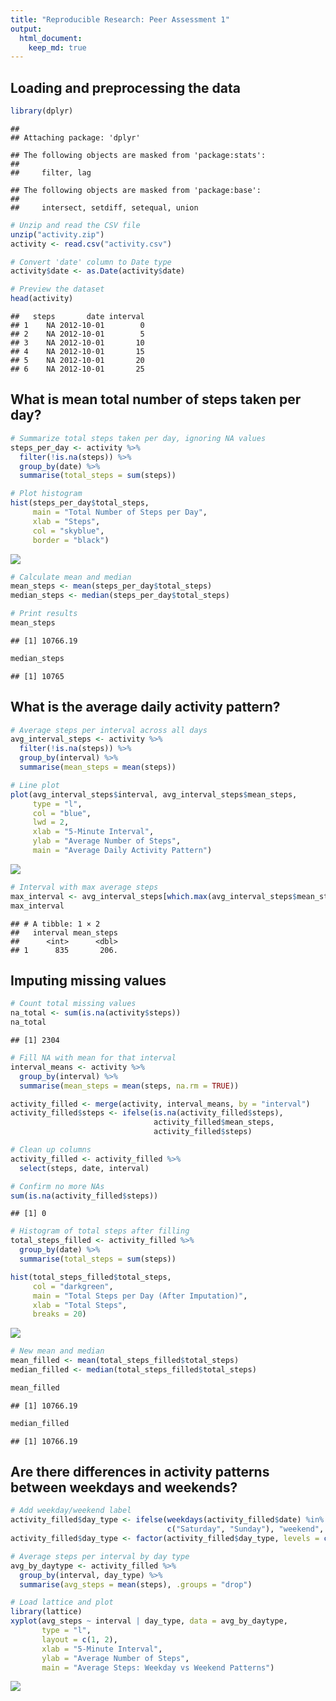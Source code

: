 ```yaml
---
title: "Reproducible Research: Peer Assessment 1"
output: 
  html_document:
    keep_md: true
---
```


## Loading and preprocessing the data


```r
library(dplyr)
```

```
## 
## Attaching package: 'dplyr'
```

```
## The following objects are masked from 'package:stats':
## 
##     filter, lag
```

```
## The following objects are masked from 'package:base':
## 
##     intersect, setdiff, setequal, union
```

```r
# Unzip and read the CSV file
unzip("activity.zip")
activity <- read.csv("activity.csv")

# Convert 'date' column to Date type
activity$date <- as.Date(activity$date)

# Preview the dataset
head(activity)
```

```
##   steps       date interval
## 1    NA 2012-10-01        0
## 2    NA 2012-10-01        5
## 3    NA 2012-10-01       10
## 4    NA 2012-10-01       15
## 5    NA 2012-10-01       20
## 6    NA 2012-10-01       25
```

## What is mean total number of steps taken per day?


```r
# Summarize total steps taken per day, ignoring NA values
steps_per_day <- activity %>%
  filter(!is.na(steps)) %>%
  group_by(date) %>%
  summarise(total_steps = sum(steps))

# Plot histogram
hist(steps_per_day$total_steps,
     main = "Total Number of Steps per Day",
     xlab = "Steps",
     col = "skyblue",
     border = "black")
```

![](PA1_template_files/figure-html/total-steps-1.png)<!-- -->

```r
# Calculate mean and median
mean_steps <- mean(steps_per_day$total_steps)
median_steps <- median(steps_per_day$total_steps)

# Print results
mean_steps
```

```
## [1] 10766.19
```

```r
median_steps
```

```
## [1] 10765
```

## What is the average daily activity pattern?


```r
# Average steps per interval across all days
avg_interval_steps <- activity %>%
  filter(!is.na(steps)) %>%
  group_by(interval) %>%
  summarise(mean_steps = mean(steps))

# Line plot
plot(avg_interval_steps$interval, avg_interval_steps$mean_steps, 
     type = "l",
     col = "blue",
     lwd = 2,
     xlab = "5-Minute Interval",
     ylab = "Average Number of Steps",
     main = "Average Daily Activity Pattern")
```

![](PA1_template_files/figure-html/daily-pattern-1.png)<!-- -->

```r
# Interval with max average steps
max_interval <- avg_interval_steps[which.max(avg_interval_steps$mean_steps), ]
max_interval
```

```
## # A tibble: 1 × 2
##   interval mean_steps
##      <int>      <dbl>
## 1      835       206.
```

## Imputing missing values


```r
# Count total missing values
na_total <- sum(is.na(activity$steps))
na_total
```

```
## [1] 2304
```

```r
# Fill NA with mean for that interval
interval_means <- activity %>%
  group_by(interval) %>%
  summarise(mean_steps = mean(steps, na.rm = TRUE))

activity_filled <- merge(activity, interval_means, by = "interval")
activity_filled$steps <- ifelse(is.na(activity_filled$steps),
                                activity_filled$mean_steps,
                                activity_filled$steps)

# Clean up columns
activity_filled <- activity_filled %>%
  select(steps, date, interval)

# Confirm no more NAs
sum(is.na(activity_filled$steps))
```

```
## [1] 0
```

```r
# Histogram of total steps after filling
total_steps_filled <- activity_filled %>%
  group_by(date) %>%
  summarise(total_steps = sum(steps))

hist(total_steps_filled$total_steps,
     col = "darkgreen",
     main = "Total Steps per Day (After Imputation)",
     xlab = "Total Steps",
     breaks = 20)
```

![](PA1_template_files/figure-html/imputation-1.png)<!-- -->

```r
# New mean and median
mean_filled <- mean(total_steps_filled$total_steps)
median_filled <- median(total_steps_filled$total_steps)

mean_filled
```

```
## [1] 10766.19
```

```r
median_filled
```

```
## [1] 10766.19
```

## Are there differences in activity patterns between weekdays and weekends?


```r
# Add weekday/weekend label
activity_filled$day_type <- ifelse(weekdays(activity_filled$date) %in% 
                                   c("Saturday", "Sunday"), "weekend", "weekday")
activity_filled$day_type <- factor(activity_filled$day_type, levels = c("weekday", "weekend"))

# Average steps per interval by day type
avg_by_daytype <- activity_filled %>%
  group_by(interval, day_type) %>%
  summarise(avg_steps = mean(steps), .groups = "drop")

# Load lattice and plot
library(lattice)
xyplot(avg_steps ~ interval | day_type, data = avg_by_daytype, 
       type = "l",
       layout = c(1, 2),
       xlab = "5-Minute Interval",
       ylab = "Average Number of Steps",
       main = "Average Steps: Weekday vs Weekend Patterns")
```

![](PA1_template_files/figure-html/weekdays-vs-weekends-1.png)<!-- -->
